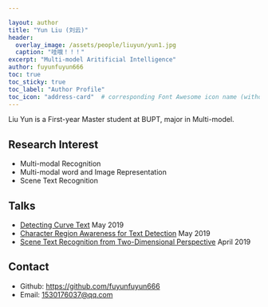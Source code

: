 ```yaml
---

layout: author
title: "Yun Liu (刘云)"
header:
  overlay_image: /assets/people/liuyun/yun1.jpg
  caption: "哇哦！！！"
excerpt: "Multi-model Aritificial Intelligence"
author: fuyunfuyun666
toc: true
toc_sticky: true
toc_label: "Author Profile"
toc_icon: "address-card"  # corresponding Font Awesome icon name (without fa prefix)
---
```


Liu Yun is a First-year  Master student at BUPT, major in Multi-model. 

## Research Interest

- Multi-modal Recognition
- Multi-modal word and Image Representation
- Scene Text Recognition

<!--## Research Projects-->


<!--## Open Source Projects-->

## Talks

- [Detecting Curve Text](https://arxiv.org/abs/1712.02170)  May 2019
- [Character Region Awareness for Text Detection](https://arxiv.org/abs/1904.01941) May 2019
- [Scene Text Recognition from Two-Dimensional Perspective](https://arxiv.org/abs/1809.06508) April 2019

## Contact

- Github: <https://github.com/fuyunfuyun666>
- Email: <1530176037@qq.com>